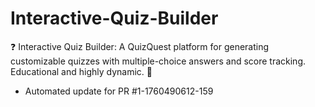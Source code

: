 # Interactive-Quiz-Builder
❓ Interactive Quiz Builder: A QuizQuest platform for generating customizable quizzes with multiple-choice answers and score tracking. Educational and highly dynamic. 📝


- Automated update for PR #1-1760490612-159